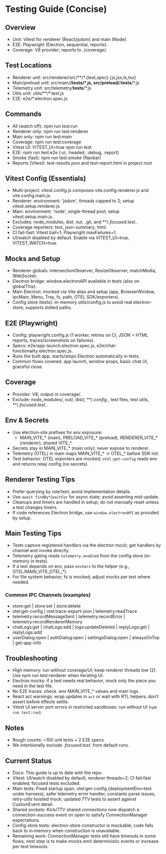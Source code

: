 # Testing Guide (Concise)

## Overview

- Unit: Vitest for renderer (React/jsdom) and main (Node).
- E2E: Playwright (Electron, sequential, reports).
- Coverage: V8 provider; reports to ./coverage/.

## Test Locations

- Renderer unit: src/renderer/src/**/*.{test,spec}.{js,jsx,ts,tsx}
- Main/preload unit: src/main/**/__tests__/*.js, src/preload/**/__tests__/*.js
- Telemetry unit: src/telemetry/__tests__/*.js
- Utils unit: utils/**/*.test.js
- E2E: e2e/*.electron.spec.js

## Commands

- All (watch off): npm run test:run
- Renderer only: npm run test:renderer
- Main only: npm run test:main
- Coverage: npm run test:coverage
- Vitest UI: VITEST_UI=true npm run test
- E2E: npm run test:e2e (:ui, :headed, :debug, :report)
 - Smoke (fast): npm run test:smoke (Navbar)
 - Reports (Vitest): test-results.json and test-report.html in project root

## Vitest Config (Essentials)

- Multi-project: vitest.config.js composes vite.config.renderer.js and vite.config.main.js.
- Renderer: environment: 'jsdom', threads capped to 2; setup vitest.setup.renderer.js.
- Main: environment: 'node', single-thread pool; setup vitest.setup.main.js.
- Excludes: node_modules, dist, out, .git, and **/*.focused.test.*.
- Coverage reporters: text, json-summary, html.
- CI fail-fast: Vitest bail=1; Playwright maxFailures=1.
- UI/watch disabled by default. Enable via VITEST_UI=true, VITEST_WATCH=true.

## Mocks and Setup

- Renderer globals: IntersectionObserver, ResizeObserver, matchMedia, WebSocket.
- Electron bridge: window.electronAPI available in tests (also on globalThis).
- Main Electron: mocked via Vite alias and setup (app, BrowserWindow, ipcMain, Menu, Tray, fs, path, OTEL SDK/exporters).
- Config store (tests): in-memory utils/config.js to avoid real electron-store; supports dotted paths.

## E2E (Playwright)

- Config: playwright.config.js (1 worker, retries on CI, JSON + HTML reports, traces/screenshots on failures).
- Specs: e2e/app-launch.electron.spec.js, e2e/chat-functionality.electron.spec.js.
 - Runs the built app; starts/stops Electron automatically in tests.
 - Common flows covered: app launch, window props, basic chat UI, graceful close.

## Coverage

- Provider: V8; output in coverage/.
- Exclude: node_modules/, out/, dist/, **/*.config.*, test files, test utils, **/*.focused.test.*.

## Env & Secrets

- Use electron‑vite prefixes for env exposure:
  - MAIN_VITE_* (main), PRELOAD_VITE_* (preload), RENDERER_VITE_* (renderer), shared VITE_*.
- Secrets stay in MAIN_VITE_* (main only); never expose to renderer.
- Telemetry (OTEL) in main maps MAIN_VITE_* → OTEL_* before SDK init.
- Test behavior: OTEL exporters are mocked; `otel:get-config` reads env and returns relay config (no secrets).

## Renderer Testing Tips

- Prefer querying by role/text; avoid implementation details.
- Use `await findBy*`/`waitFor` for async state; avoid asserting mid-update.
- Cleanups and timers are handled in setup; do not manually reset unless a test changes timers.
- If code references Electron bridge, use `window.electronAPI` as provided by setup.

## Main Testing Tips

- Tests capture registered handlers via the electron mock; get handlers by channel and invoke directly.
- Telemetry gating reads `telemetry.enabled` from the config store (in-memory in tests).
- If a test depends on env, pass `envVars` to the helper (e.g., OTEL/MAIN_VITE_OTEL_*).
- For file system behavior, fs is mocked; adjust mocks per test where needed.

### Common IPC Channels (examples)

- store:get | store:set | store:delete
- otel:get-config | otel:trace-export-json | telemetry:readTrace
- telemetry:recordMessageSent | telemetry:recordError | telemetry:recordRendererMemory
- chatLogs:get | chatLogs:add | logs:updateDeleted | replyLogs:get | replyLogs:add
- userDialog:open | authDialog:open | settingsDialog:open | alwaysOnTop | get-app-info

## Troubleshooting

- High memory: run without coverage/UI; keep renderer threads low (2). Use npm run test:renderer when iterating UI.
- Electron mocks: if a test needs real behavior, mock only the piece you need in the test file.
- No E2E traces: check .env MAIN_VITE_* values and main logs.
 - React act warnings: wrap updates in `act` or wait with RTL helpers; don’t assert before effects settle.
 - Vitest UI server port errors in restricted sandboxes: run without UI (`npm run test:run`).

## Notes

- Rough counts: ~100 unit tests + 2 E2E specs.
- We intentionally exclude *.focused.test.* from default runs.

## Current Status

- Docs: This guide is up to date with the repo.
- Vitest: UI/watch disabled by default; renderer threads=2; CI fail‑fast enabled; focused tests excluded.
- Main tests: Fixed startup span, otel:get-config (deploymentEnv=test under harness), safer telemetry error handler, constants parse issues, retry-utils hoisted mock; updated 7TV tests to assert against CustomEvent detail.
- Shared sockets: Kick/7TV shared connections now dispatch a connection-success event on open to satisfy ConnectionManager expectations.
- Config store tests: electron-store constructor is mockable; code falls back to in‑memory when construction is unavailable.
- Remaining work: ConnectionManager tests still have timeouts in some flows; next step is to make mocks emit deterministic events or increase per‑test timeouts.
